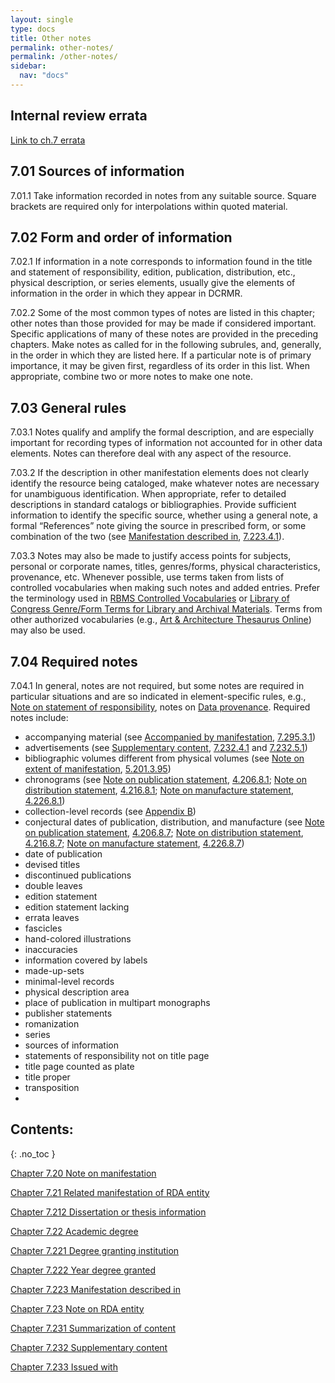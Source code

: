 ```yaml
---
layout: single
type: docs
title: Other notes
permalink: other-notes/
permalink: /other-notes/
sidebar:
  nav: "docs"
---
```


## Internal review errata

[Link to ch.7 errata](https://docs.google.com/document/d/1O-4HOsrSwNPkw28P9J9SWmJv0cwGZ0DGGSfXrEWaaO0/edit)

## 7.01 Sources of information 

<a name="7.01.1">7.01.1</a> Take information recorded in notes from any suitable source. Square brackets are required only for interpolations within quoted material.

## 7.02 Form and order of information

<a name="7.02.1">7.02.1</a> If information in a note corresponds to information found in the title and statement of responsibility, edition, publication, distribution, etc., physical description, or series elements, usually give the elements of information in the order in which they appear in DCRMR.

<a name="7.02.2">7.02.2</a> Some of the most common types of notes are listed in this chapter; other notes than those provided for may be made if considered important. Specific applications of many of these notes are provided in the preceding chapters. Make notes as called for in the following subrules, and, generally, in the order in which they are listed here. If a particular note is of primary importance, it may be given first, regardless of its order in this list. When appropriate, combine two or more notes to make one note.

## 7.03 General rules

<a name="7.03.1">7.03.1</a> Notes qualify and amplify the formal description, and are especially important for recording types of information not accounted for in other data elements. Notes can therefore deal with any aspect of the resource.

<a name="7.03.2">7.03.2</a> If the description in other manifestation elements does not clearly identify the resource being cataloged, make whatever notes are necessary for unambiguous identification. When appropriate, refer to detailed descriptions in standard catalogs or bibliographies. Provide sufficient information to identify the specific source, whether using a general note, a formal “References” note giving the source in prescribed form, or some combination of the two (see [Manifestation described in](/DCRMR/other-notes/Manifestation-described-in/), [7.223.4.1](/DCRMR/other-notes/Manifestation-described-in/#7.223.4.1)).

<a name="7.03.3">7.03.3</a> Notes may also be made to justify access points for subjects, personal or corporate names, titles, genres/forms, physical characteristics, provenance, etc. Whenever possible, use terms taken from lists of controlled vocabularies when making such notes and added entries. Prefer the terminology used in [RBMS Controlled Vocabularies](http://rbms.info/vocabularies/index.shtml{:target="_blank"}) or [Library of Congress Genre/Form Terms for Library and Archival Materials](https://id.loc.gov/authorities/genreForms.html{:target="_blank"}). Terms from other authorized vocabularies (e.g., [Art & Architecture Thesaurus Online](https://www.getty.edu/research/tools/vocabularies/aat/{:target="_blank"})) may also be used.

## 7.04 Required notes

<a name="7.04.1">7.04.1</a> In general, notes are not required, but some notes are required in particular situations and are so indicated in element-specific rules, e.g., [Note on statement of responsibility](/DCRMR/sor/Note-on-statement-of-responsibility/), notes on [Data provenance](/DCRMR/general-rules/Data-provenance/).  Required notes include:

+ accompanying material (see [Accompanied by manifestation](/DCRMR/other-notes/Accompanied-by-manifestation), [7.295.3.1](/DCRMR/other-notes/Accompanied-by-manifestation#7.295.3.1))  
+ advertisements (see [Supplementary content](/DCRMR/other-notes/Supplementary-content/), [7.232.4.1](/DCRMR/other-notes/Supplementary-content/#7.232.4.1) and [7.232.5.1](/DCRMR/other-notes/Supplementary-content/#7.232.5.1))
+ bibliographic volumes different from physical volumes (see [Note on extent of manifestation](/DCRMR/phys-desc/Note-on-extent-of-manifestation/), [5.201.3.95](/DCRMR/phys-desc/Note-on-extent-of-manifestation/#5.201.3.95))  
+ chronograms (see [Note on publication statement](/DCRMR/ppdm/Note-on-publication-statement/), [4.206.8.1](/DCRMR/ppdm/Note-on-publication-statement/#4.206.8.1); [Note on distribution statement](/DCRMR/ppdm/Note-on-distribution-statement/), [4.216.8.1](/DCRMR/ppdm/Note-on-distribution-statement/#4.216.8.1); [Note on manufacture statement](/DCRMR/ppdm/Note-on-manufacture-statement/), [4.226.8.1](/DCRMR/ppdm/Note-on-manufacture-statement/#4.226.8.1))   
+ collection-level records (see [Appendix B](/DCRMR/appendices/Appendix-b/))   
+ conjectural dates of publication, distribution, and manufacture (see [Note on publication statement](/DCRMR/ppdm/Note-on-publication-statement/), [4.206.8.7](/DCRMR/ppdm/Note-on-publication-statement/#4.206.8.7); [Note on distribution statement](/DCRMR/ppdm/Note-on-distribution-statement/), [4.216.8.7](/DCRMR/ppdm/Note-on-distribution-statement/#4.216.8.7); [Note on manufacture statement](/DCRMR/ppdm/Note-on-manufacture-statement/), [4.226.8.7](/DCRMR/ppdm/Note-on-manufacture-statement/#4.226.8.7))
+ date of publication  
+ devised titles  
+ discontinued publications  
+ double leaves  
+ edition statement  
+ edition statement lacking  
+ errata leaves  
+ fascicles  
+ hand-colored illustrations  
+ inaccuracies  
+ information covered by labels
+ made-up-sets
+ minimal-level records
+ physical description area
+ place of publication in multipart monographs
+ publisher statements
+ romanization
+ series
+ sources of information
+ statements of responsibility not on title page
+ title page counted as plate
+ title proper
+ transposition
+ 

## Contents:
{: .no_toc }

[Chapter 7.20 Note on manifestation](/DCRMR/other-notes/Note-on-manifestation/)

[Chapter 7.21 Related manifestation of RDA entity](/DCRMR/other-notes/Related-manifestation-of-RDA-entity/)

[Chapter 7.212 Dissertation or thesis information](/DCRMR/other-notes/Dissertation-or-thesis-information/)

[Chapter 7.22 Academic degree](/DCRMR/other-notes/Academic-degree/)

[Chapter 7.221 Degree granting institution](/DCRMR/other-notes/Degree-granting-institution/)

[Chapter 7.222 Year degree granted](/DCRMR/other-notes/Year-degree-granted/)

[Chapter 7.223 Manifestation described in](/DCRMR/other-notes/Manifestation-described-in/)

[Chapter 7.23 Note on RDA entity](/DCRMR/other-notes/Note-on-RDA-entity/)

[Chapter 7.231 Summarization of content](/DCRMR/other-notes/Summarization-of-content/)

[Chapter 7.232 Supplementary content](/DCRMR/other-notes/Supplementary-content/)

[Chapter 7.233 Issued with](/DCRMR/other-notes/Issued-with/)